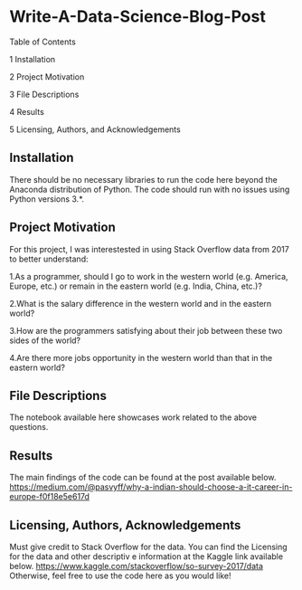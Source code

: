 # Write-A-Data-Science-Blog-Post

Table of Contents

1 Installation

2 Project Motivation

3 File Descriptions

4 Results

5 Licensing, Authors, and Acknowledgements

## Installation

There should be no necessary libraries to run the code here beyond the Anaconda distribution of Python. The code should run with no issues using Python versions 3.*.

## Project Motivation

For this project, I was interestested in using Stack Overflow data from 2017 to better understand:

1.As a programmer, should I go to work in the western world (e.g. America, Europe, etc.) or remain in the eastern world (e.g. India, China, etc.)?

2.What is the salary difference in the western world and in the eastern world?

3.How are the programmers satisfying about their job between these two sides of the world?

4.Are there more jobs opportunity in the western world than that in the eastern world?

## File Descriptions


The notebook available here showcases work related to the above questions.

## Results

The main findings of the code can be found at the post available below.
https://medium.com/@pasvyff/why-a-indian-should-choose-a-it-career-in-europe-f0f18e5e617d

## Licensing, Authors, Acknowledgements

Must give credit to Stack Overflow for the data. You can find the Licensing for the data and other descriptiv
e information at the Kaggle link available below. 
https://www.kaggle.com/stackoverflow/so-survey-2017/data
Otherwise, feel free to use the code here as you would like!


```python

```
